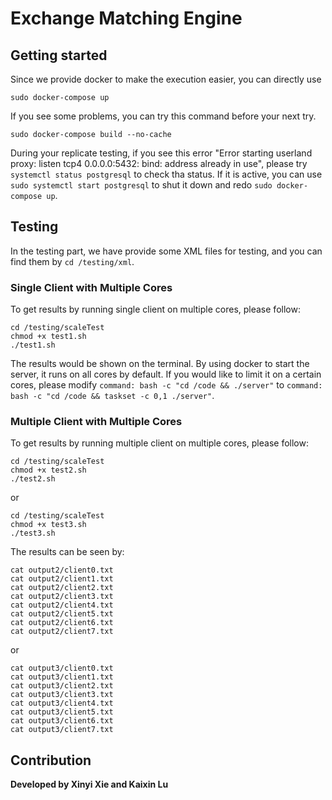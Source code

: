 # Exchange Matching Engine

## Getting started

Since we provide docker to make the execution easier, you can directly use
```shell
sudo docker-compose up
```

If you see some problems, you can try this command before your next try.
```shell
sudo docker-compose build --no-cache
```

During your replicate testing, if you see this error "Error starting userland proxy: listen tcp4 0.0.0.0:5432: bind: address already in use", please try `systemctl status postgresql` to check tha status. If it is active, you can use `sudo systemctl start postgresql` to shut it down and redo `sudo docker-compose up`.

## Testing

In the testing part, we have provide some XML files for testing, and you can find them by `cd /testing/xml`.

### Single Client with Multiple Cores

To get results by running single client on multiple cores, please follow:
```shell
cd /testing/scaleTest
chmod +x test1.sh
./test1.sh
```
The results would be shown on the terminal.
By using docker to start the server, it runs on all cores by default. If you would like to limit it on a certain cores, please modify `command: bash -c "cd /code && ./server"` to `command: bash -c "cd /code && taskset -c 0,1 ./server"`.

### Multiple Client with Multiple Cores
To get results by running multiple client on multiple cores, please follow:
```shell
cd /testing/scaleTest
chmod +x test2.sh
./test2.sh
```
or
```shell
cd /testing/scaleTest
chmod +x test3.sh
./test3.sh
```
The results can be seen by:
```shell
cat output2/client0.txt
cat output2/client1.txt
cat output2/client2.txt
cat output2/client3.txt
cat output2/client4.txt
cat output2/client5.txt
cat output2/client6.txt
cat output2/client7.txt
```
or
```shell
cat output3/client0.txt
cat output3/client1.txt
cat output3/client2.txt
cat output3/client3.txt
cat output3/client4.txt
cat output3/client5.txt
cat output3/client6.txt
cat output3/client7.txt
```

## Contribution
**Developed by Xinyi Xie and Kaixin Lu**
